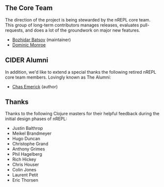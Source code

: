 ## The Core Team

The direction of the project is being stewarded by the nREPL core team. This
group of long-term contributors manages releases, evaluates pull-requests, and
does a lot of the groundwork on major new features.

* [Bozhidar Batsov](https://github.com/bbatsov) (maintainer)
* [Dominic Monroe](https://github.com/SevereOverfl0w)

## CIDER Alumni

In addition, we'd like to extend a special thanks the following retired nREPL
core team members. Lovingly known as The Alumni:

* [Chas Emerick](https://github.com/cemerick) (author)

## Thanks

Thanks to the following Clojure masters for their helpful feedback during the
initial design phases of nREPL:

* Justin Balthrop
* Meikel Brandmeyer
* Hugo Duncan
* Christophe Grand
* Anthony Grimes
* Phil Hagelberg
* Rich Hickey
* Chris Houser
* Colin Jones
* Laurent Petit
* Eric Thorsen
